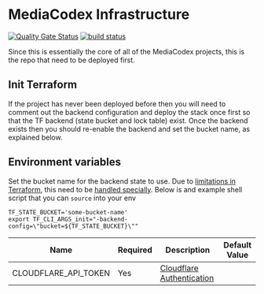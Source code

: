 # MediaCodex Infrastructure

[![Quality Gate Status](https://sonarcloud.io/api/project_badges/measure?project=mediacodex_infrastructure&metric=alert_status)](https://sonarcloud.io/dashboard?id=mediacodex_infrastructure)
[![build status](https://gitlab.com/mediacodex/infrastructure/badges/master/pipeline.svg)](https://gitlab.com/mediacodex/infrastructure/pipelines)

Since this is essentially the core of all of the MediaCodex projects, this is the repo that need to be deployed first.

## Init Terraform

If the project has never been deployed before then you will need to comment out the backend configuration and
deploy the stack once first so that the TF backend (state bucket and lock table) exist. Once the backend exists
then you should re-enable the backend and set the bucket name, as explained below.

## Environment variables

Set the bucket name for the backend state to use. Due to [limitations in Terraform](https://github.com/hashicorp/terraform/issues/13022),
this need to be [handled specially](https://github.com/hashicorp/terraform/pull/20428#issuecomment-470674564). Below is and example shell
script that you can `source` into your env

```shell
TF_STATE_BUCKET='some-bucket-name'
export TF_CLI_ARGS_init="-backend-config=\"bucket=${TF_STATE_BUCKET}\""
```

| Name                 | Required | Description                                                                                | Default Value |
| -------------------- | -------- | ------------------------------------------------------------------------------------------ | ------------- |
| CLOUDFLARE_API_TOKEN | Yes      | [Cloudflare Authentication](https://www.terraform.io/docs/providers/cloudflare/index.html) |               |
